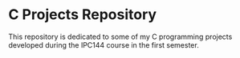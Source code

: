 # C Projects Repository

This repository is dedicated to some of my C programming projects developed during the IPC144 course in the first semester.

